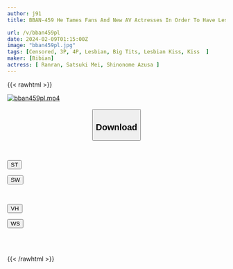 ```yaml
---
author: j91
title: BBAN-459 He Tames Fans And New AV Actresses In Order To Have Lesbian Sex With His Favorite Girl! Lesbian Master Satsuki Mei's Do Whatever She Wants - Rosary Lesbians Mei Satsuki Ranran Azusa Shinonome

url: /v/bban459pl
date: 2024-02-09T01:15:00Z
image: "bban459pl.jpg"
tags: [Censored, 3P, 4P, Lesbian, Big Tits, Lesbian Kiss, Kiss	]
maker: [Bibian]
actress: [ Ranran, Satsuki Mei, Shinonome Azusa ]
---
```



{{< rawhtml >}}

<div class="video" data-videoid="OPWg4VDMJ4iZ2j0">
    <a href="javascript:;">
        <img src="/v/bban459pl/bban459pl.jpg" width="WIDTH" height="HEIGHT" alt="bban459pl.mp4" loading="lazy">
    </a>
</div>

<script type="text/javascript" src="https://j91.asia/asset/on-demand-st.js"></script>

<br>
  <link rel="stylesheet" href="https://j91.asia/asset/bs5.css">
  
  <center>
  <button class="btn btn-primary" type="button" data-bs-toggle="collapse" data-bs-target=".multi-collapse" aria-expanded="false" aria-controls="multiCollapseExample1 multiCollapseExample2"><h2>Download</h2></button></center>
</p>
<div class="row">
  <div class="col">
    <div class="collapse multi-collapse" id="multiCollapseExample1">
      <div class="card card-body">
	      	      <br>
<div class="buttons">  
<p><a href="https://streamtape.to/v/OPWg4VDMJ4iZ2j0" target="_blank"><button class="btn-hover color-3"><i class="fa fa-download"></i> ST</button></a></p>
<p><a href="https://flaswish.com/qqfejbx7exmt" target="_blank"><button class="btn-hover color-2"><i class="fa fa-download"></i> SW</button></a></p></div>
    </div>
  </div>
</div>
  <div class="col">
    <div class="collapse multi-collapse" id="multiCollapseExample2">
      <div class="card card-body">
	      <br>
<div class="buttons">
<p><a href="javascript:;" target="_blank"><button class="btn-hover color-9"><i class="fa fa-download"></i> VH</button></a></p>
<p><a href="javascript:;" target="_blank"><button class="btn-hover color-8"><i class="fa fa-download"></i> WS</button></a></p></div>
<br><br>
      </div>
    </div>
  </div>
</div>

{{< /rawhtml >}}